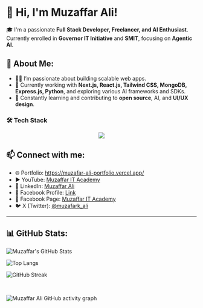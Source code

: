 # 👋 Hi, I'm Muzaffar Ali!

🎓 I'm a passionate **Full Stack Developer, Freelancer, and AI Enthusiast**.  
Currently enrolled in **Governor IT Initiative** and **SMIT**, focusing on **Agentic AI**.

## 🚀 About Me:
- 👨‍💻 I’m passionate about building scalable web apps.
- 🔭 Currently working with **Next.js, React.js, Tailwind CSS, MongoDB, Express.js, Python**, and exploring various AI frameworks and SDKs.
- 🌱 Constantly learning and contributing to **open source**, AI, and **UI/UX design**.


### 🛠️ Tech Stack  
<div align="center">
  <img src="https://skillicons.dev/icons?i=html,css,js,ts,react,nextjs,tailwind,figma,python,fastapi,postgres,mongodb,docker" />
</div>  

## 📫 Connect with me:
- 🌐 Portfolio: https://muzafar-ali-portfolio.vercel.app/  
- ▶️ YouTube: [Muzaffar IT Academy](https://youtube.com/@muzaffaritacademy)  
- 🔗 LinkedIn: [Muzaffar Ali](https://www.linkedin.com/in/muzaffar-ali-0b3939315/)  
- 📘 Facebook Profile: [Link](https://www.facebook.com/profile.php?id=100093557110026)  
- 📘 Facebook Page: [Muzaffar IT Academy](https://www.facebook.com/profile.php?id=61568580359502)  
- 🐦 X (Twitter): [@muzafark_ali](https://x.com/muzafark_ali?t=D3m5eyVd-toFI-_0Y96_aA&s=09)  

---
## 📊 GitHub Stats:

![Muzaffar's GitHub Stats](https://github-readme-stats.vercel.app/api?username=MuzaffarAli13&show_icons=true&theme=radical)

![Top Langs](https://github-readme-stats.vercel.app/api/top-langs/?username=MuzaffarAli13&layout=compact&theme=radical)

![GitHub Streak](https://github-readme-streak-stats.herokuapp.com/?user=MuzaffarAli13&theme=radical)




<br />

![Muzaffar Ali GitHub activity graph]( https://github-readme-activity-graph.vercel.app/graph?username=MuzaffarAli13&theme=react-dark&area=true&hide_border=true#gh-light-mode-only)


